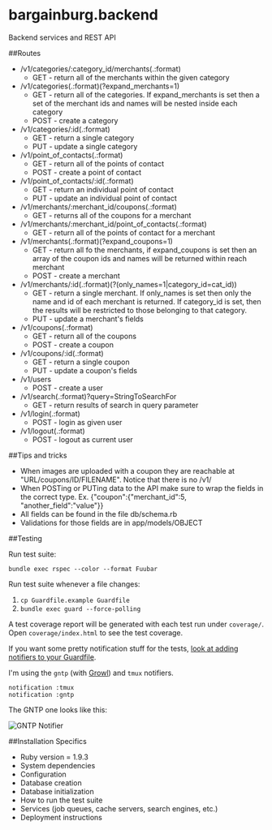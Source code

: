 bargainburg.backend
===================

Backend services and REST API

##Routes
* /v1/categories/:category\_id/merchants(.:format)
    * GET - return all of the merchants within the given category
* /v1/categories(.:format)(?expand\_merchants=1)
    * GET - return all of the categories. If expand\_merchants is set then a set of the merchant ids and names will be nested inside each category
    * POST - create a category
* /v1/categories/:id(.:format)
    * GET - return a single category
    * PUT - update a single category
* /v1/point\_of\_contacts(.:format)
    * GET - return all of the points of contact
    * POST - create a point of contact
* /v1/point\_of\_contacts/:id(.:format)
    * GET - return an individual point of contact
    * PUT - update an individual point of contact
* /v1/merchants/:merchant\_id/coupons(.:format)
    * GET - returns all of the coupons for a merchant
* /v1/merchants/:merchant\_id/point\_of\_contacts(.:format)
    * GET - return all of the points of contact for a merchant
* /v1/merchants(.:format)(?expand\_coupons=1)
    * GET - return all fo the merchants, if expand\_coupons is set then an array of the coupon ids and names will be returned within reach merchant
    * POST - create a merchant
* /v1/merchants/:id(.:format)(?(only\_names=1|category\_id=cat\_id))
    * GET - return a single merchant. If only\_names is set then only the
      name and id of each merchant is returned. If category_id is set, then
      the results will be restricted to those belonging to that category.
    * PUT - update a merchant's fields
* /v1/coupons(.:format)
    * GET - return all of the coupons
    * POST - create a coupon
* /v1/coupons/:id(.:format)
    * GET - return a single coupon
    * PUT - update a coupon's fields
* /v1/users
    * POST - create a user
* /v1/search(.:format)?query=StringToSearchFor
    * GET - return results of search in query parameter
* /v1/login(.:format)
    * POST - login as given user 
* /v1/logout(.:format)
    * POST - logout as current user

##Tips and tricks
* When images are uploaded with a coupon they are reachable at "URL/coupons/ID/FILENAME". Notice that there is no /v1/
* When POSTing or PUTing data to the API make sure to wrap the fields in the correct type. Ex. {"coupon":{"merchant\_id":5, "another\_field":"value"}}
* All fields can be found in the file db/schema.rb
* Validations for those fields are in app/models/OBJECT


##Testing

Run test suite:

    bundle exec rspec --color --format Fuubar

Run test suite whenever a file changes:

  1. `cp Guardfile.example Guardfile`
  2. `bundle exec guard --force-polling`

A test coverage report will be generated with each test run under
`coverage/`. Open `coverage/index.html` to see the test coverage.


If you want some pretty notification stuff for the tests, [look at adding
notifiers to your Guardfile](https://github.com/guard/guard).

I'm using the `gntp` (with [Growl](http://growl.info/)) and `tmux` notifiers.

    notification :tmux
    notification :gntp

The GNTP one looks like this:

![GNTP Notifier](http://i.imgur.com/PHrEtwv.png)


##Installation Specifics
* Ruby version = 1.9.3
* System dependencies
* Configuration
* Database creation
* Database initialization
* How to run the test suite
* Services (job queues, cache servers, search engines, etc.)
* Deployment instructions
